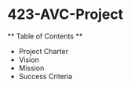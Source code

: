 # 423-AVC-Project
** Table of Contents **
 - Project Charter
  - Vision 
  - Mission
  - Success Criteria 

